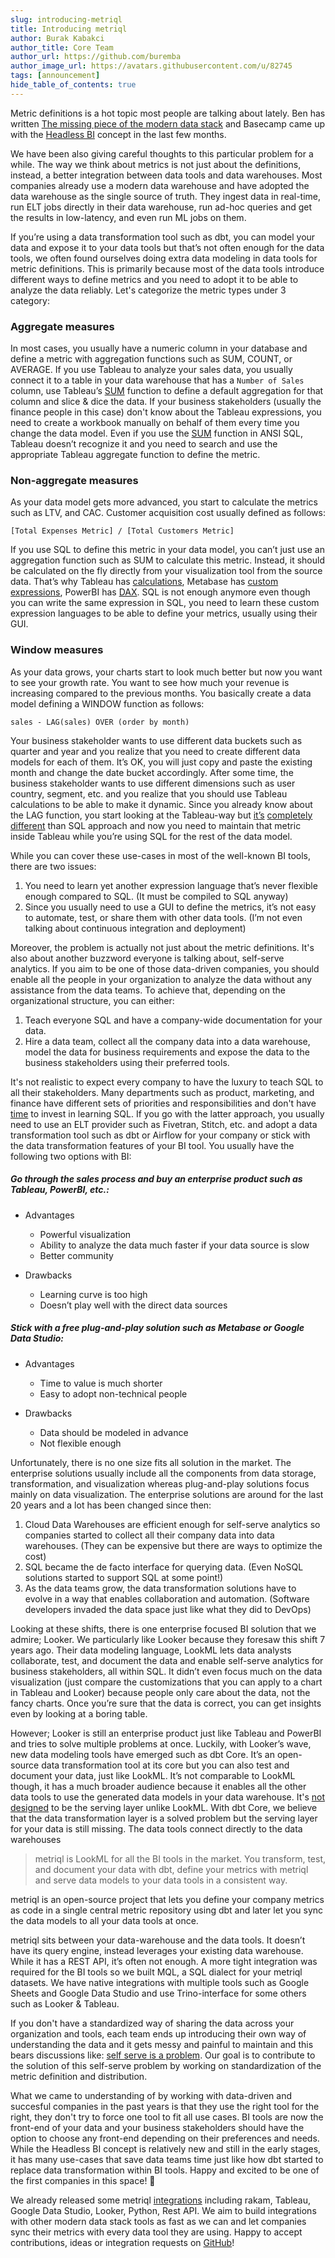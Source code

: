 ```yaml
---
slug: introducing-metriql
title: Introducing metriql
author: Burak Kabakci
author_title: Core Team
author_url: https://github.com/buremba
author_image_url: https://avatars.githubusercontent.com/u/82745
tags: [announcement]
hide_table_of_contents: true
---
```


Metric definitions is a hot topic most people are talking about lately. Ben has written [The missing piece of the modern data stack](https://benn.substack.com/p/metrics-layer) and Basecamp came up with the [Headless BI](https://basecase.vc/blog/headless-bi) concept in the last few months.

We have been also giving careful thoughts to this particular problem for a while. The way we think about metrics is not just about the definitions, instead, a better integration between data tools and data warehouses. Most companies already use a modern data warehouse and have adopted the data warehouse as the single source of truth. They ingest data in real-time, run ELT jobs directly in their data warehouse, run ad-hoc queries and get the results in low-latency, and even run ML jobs on them.

If you’re using a data transformation tool such as dbt, you can model your data and expose it to your data tools but that’s not often enough for the data tools, we often found ourselves doing extra data modeling in data tools for metric definitions. This is primarily because most of the data tools introduce different ways to define metrics and you need to adopt it to be able to analyze the data reliably. Let's categorize the metric types under 3 category:

### Aggregate measures
In most cases, you usually have a numeric column in your database and define a metric with aggregation functions such as SUM, COUNT, or AVERAGE. If you use Tableau to analyze your sales data, you usually connect it to a table in your data warehouse that has a `Number of Sales` column, use Tableau’s [SUM](https://help.tableau.com/current/pro/desktop/en-us/calculations_aggregation.htm) function to define a default aggregation for that column and slice & dice the data. If your business stakeholders (usually the finance people in this case) don't know about the Tableau expressions, you need to create a workbook manually on behalf of them every time you change the data model. Even if you use the [SUM](https://www.w3schools.com/sql/sql_count_avg_sum.asp) function in ANSI SQL, Tableau doesn’t recognize it and you need to search and use the appropriate Tableau aggregate function to define the metric. 

### Non-aggregate measures
As your data model gets more advanced, you start to calculate the metrics such as LTV, and CAC. Customer acquisition cost usually defined as follows:

```
[Total Expenses Metric] / [Total Customers Metric]
```

If you use SQL to define this metric in your data model, you can’t just use an aggregation function such as SUM to calculate this metric. Instead, it should be calculated on the fly directly from your visualization tool from the source data. That’s why Tableau has [calculations](https://help.tableau.com/current/pro/desktop/en-us/calculations_calculatedfields_lod.htm), Metabase has [custom expressions](https://www.metabase.com/learn/questions/custom-expressions), PowerBI has [DAX](https://docs.microsoft.com/en-us/power-bi/transform-model/desktop-quickstart-learn-dax-basics). SQL is not enough anymore even though you can write the same expression in SQL, you need to learn these custom expression languages to be able to define your metrics, usually using their GUI.

### Window measures

As your data grows, your charts start to look much better but now you want to see your growth rate. You want to see how much your revenue is increasing compared to the previous months. You basically create a data model defining a WINDOW function as follows:

```
sales - LAG(sales) OVER (order by month)
```

Your business stakeholder wants to use different data buckets such as quarter and year and you realize that you need to create different data models for each of them. It’s OK, you will just copy and paste the existing month and change the date bucket accordingly. After some time, the business stakeholder wants to use different dimensions such as user country, segment, etc. and you realize that you should use Tableau calculations to be able to make it dynamic. Since you already know about the LAG function, you start looking at the Tableau-way but [it’s](https://community.tableau.com/s/question/0D54T00000C6lOy/lag-function-logic) [completely](https://community.tableau.com/s/question/0D54T00000C6afV/how-to-do-lag-in-tableau) [different](https://community.tableau.com/s/question/0D54T00000C6XqLSAV/calculating-lag-days) than SQL approach and now you need to maintain that metric inside Tableau while you’re using SQL for the rest of the data model.

While you can cover these use-cases in most of the well-known BI tools, there are two issues:

1. You need to learn yet another expression language that’s never flexible enough compared to SQL. (It must be compiled to SQL anyway)
2. Since you usually need to use a GUI to define the metrics, it’s not easy to automate, test, or share them with other data tools. (I’m not even talking about continuous integration and deployment)

Moreover, the problem is actually not just about the metric definitions. It's also about another buzzword everyone is talking about, self-serve analytics. If you aim to be one of those data-driven companies, you should enable all the people in your organization to analyze the data without any assistance from the data teams. To achieve that,  depending on the organizational structure, you can either:

1. Teach everyone SQL and have a company-wide documentation for your data.
2. Hire a data team, collect all the company data into a data warehouse, model the data for business requirements and expose the data to the business stakeholders using their preferred tools.

It's not realistic to expect every company to have the luxury to teach SQL to all their stakeholders. Many departments such as product, marketing, and finance have different sets of priorities and responsibilities and don't have [time](https://twitter.com/sethrosen/status/1363327369726074880) to invest in learning SQL. If you go with the latter approach, you usually need to use an ELT provider such as Fivetran, Stitch, etc. and adopt a data transformation tool such as dbt or Airflow for your company or stick with the data transformation features of your BI tool. You usually have the following two options with BI:

##### Go through the sales process and buy an enterprise product such as Tableau, PowerBI, etc.:

* Advantages
    * Powerful visualization
    * Ability to analyze the data much faster if your data source is slow
    * Better community

* Drawbacks
    * Learning curve is too high
    * Doesn’t play well with the direct data sources

##### Stick with a free plug-and-play solution such as Metabase or Google Data Studio:

* Advantages
    * Time to value is much shorter
    * Easy to adopt non-technical people

* Drawbacks
    * Data should be modeled in advance
    * Not flexible enough

Unfortunately, there is no one size fits all solution in the market. The enterprise solutions usually include all the components from data storage, transformation, and visualization whereas plug-and-play solutions focus mainly on data visualization. The enterprise solutions are around for the last 20 years and a lot has been changed since then:

1. Cloud Data Warehouses are efficient enough for self-serve analytics so companies started to collect all their company data into data warehouses. (They can be expensive but there are ways to optimize the cost)
2. SQL became the de facto interface for querying data. (Even NoSQL solutions started to support SQL at some point!)
3. As the data teams grow, the data transformation solutions have to evolve in a way that enables collaboration and automation. (Software developers invaded the data space just like what they did to DevOps)


Looking at these shifts, there is one enterprise focused BI solution that we admire; Looker. We particularly like Looker because they foresaw this shift 7 years ago. Their data modeling language, LookML lets data analysts collaborate, test, and document the data and enable self-serve analytics for business stakeholders, all within SQL. It didn’t even focus much on the data visualization (just compare the customizations that you can apply to a chart in Tableau and Looker) because people only care about the data, not the fancy charts. Once you’re sure that the data is correct, you can get insights even by looking at a boring table. 

However; Looker is still an enterprise product just like Tableau and PowerBI and tries to solve multiple problems at once. Luckily, with Looker’s wave, new data modeling tools have emerged such as dbt Core. It’s an open-source data transformation tool at its core but you can also test and document your data, just like LookML. It’s not comparable to LookML though, it has a much broader audience because it enables all the other data tools to use the generated data models in your data warehouse. It's [not designed](https://blog.getdbt.com/how-do-you-decide-what-to-model-in-dbt-vs-lookml/) to be the serving layer unlike LookML. With dbt Core, we believe that the data transformation layer is a solved problem but the serving layer for your data is still missing. The data tools connect directly to the data warehouses 

> metriql is LookML for all the BI tools in the market. You transform, test, and document your data with dbt, define your metrics with metriql and serve data models to your data tools in a consistent way.

metriql is an open-source project that lets you define your company metrics as code in a single central metric repository using dbt and later let you sync the data models to all your data tools at once.

metriql sits between your data-warehouse and the data tools. It doesn’t have its query engine, instead leverages your existing data warehouse. While it has a REST API, it’s often not enough. A more tight integration was required for the BI tools so we built MQL, a SQL dialect for your metriql datasets. We have native integrations with multiple tools such as Google Sheets and Google Data Studio and use Trino-interface for some others such as Looker & Tableau.

If you don't have a standardized way of sharing the data across your organization and tools, each team ends up introducing their own way of understanding the data and it gets messy and painful to maintain and this bears discussions like: [self serve is a problem](https://benn.substack.com/p/self-serve-still-a-problem). Our goal is to contribute to the solution of this self-serve problem by working on standardization of the metric definition and distribution.

What we came to understanding of by working with data-driven and succesful companies in the past years is that they use the right tool for the right, they don't try to force one tool to fit all use cases. BI tools are now the front-end of your data and your business stakeholders should have the option to choose any front-end depending on their preferences and needs. While the Headless BI concept is relatively new and still in the early stages, it has many use-cases that save data teams time just like how dbt started to replace data transformation within BI tools. Happy and excited to be one of the first companies in this space! 🤞

We already released some metriql [integrations](https://metriql.com/integrations/bi-tools/index) including rakam, Tableau, Google Data Studio, Looker, Python, Rest API. We aim to build integrations with other modern data stack tools as fast as we can and let companies sync their metrics with every data tool they are using. Happy to accept contributions, ideas or integration requests on [GitHub](https://github.com/metriql/metriql/projects/1)! 
